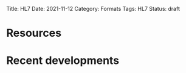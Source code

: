 Title: HL7
Date: 2021-11-12
Category: Formats
Tags: HL7
Status: draft

# Resources

# Recent developments
